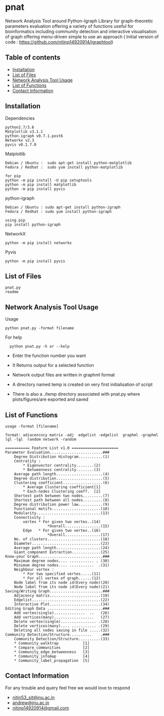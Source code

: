 # pnat
Network Analysis Tool around Python-Igraph Library for  graph-theoretic parameters evaluation offering a variety of functions useful for bioinformatics including community detection and interactive visualisation of graph  offering menu-driven simple to use an approach
( Initial version of code : https://github.com/nitinp14920914/igraphtool)

## Table of contents
* [Installation](#installation)
* [List of Files](#list-of-contents)
* [Network Analysis Tool Usage](#Netwowrk-analysis-tool-usage)
* [List of Functions](#List-of-functions) 
* [Contact Information](#contact-information)

## Installation

Dependencies 
	  
    python2.7/3.6
	Matplotlib v3.1.1
	python-igraph v0.7.1.post6
	Networkx v2.3
	pyvis v0.1.7.0

Matplotlib

	Debian / Ubuntu :  sudo apt-get install python-matplotlib
	Fedora / Redhat :  sudo yum install python-matplotlib

	for pip
	python -m pip install -U pip setuptools
	python -m pip install matplotlib
	python -m pip install pyvis
	

python-igraph

	Debian / Ubuntu : sudo apt-get install python-igraph
	Fedora / Redhat : sudo yum install python-igraph

	using pip
	pip install python-igraph

NetworkX

	python -m pip install networkx
	
Pyvis
	
	python -m pip install pyvis
	


## List of Files 

    pnat.py
    readme

## Network Analysis Tool Usage

Usage 
	
    python pnat.py -format filename
	
For help 
	
	  python pnat.py -h or --help

* Enter the function number you want 

* It Returns output for a selected function 

* Network output files are written in graphml format

* A directory named temp is created on very first initialisation of script  

* There is also a ./temp directory associated with pnat.py where plots/figures/are exported and saved  


## List of Functions 
        
 	usage -format [filename]

	format: adjacencncy matrix -adj  edgelist -edgelist  graphml -graphml  lgl -lgl  random network -random
 
	=========== Feature List v1.0 =====================
	Parameter Evaluation........................###
		Degree Distribution Histogram...........(1)
		Centrality : 
			* Eigenvector centrality........(2)
			* Betweenness centrality........(3)
		Average path length.....................(4)
		Degree distribution.....................(5)
		Clustering coefficient..................(6)
			* Average Clustering coefficient[1]
			* Each-nodes Clustering coeff.  [2]
		Shortest path between two nodes.........(7)
		Shortest path between all nodes.........(8)
		Degree distribution power law...........(9)
		Functional motifs......................(10)
		Modularity.............................(13)
		Connectivity : 
			vertex * For given two vertex..(14)
		       	       *Overall................(15)
			Edge   * For given two vertex..(16)
		       	       *Overall................(17)
		No. of clusters........................(18)
		Diameter...............................(23)
		Average path length....................(24)
		Giant_component Extraction.............(25)
	Know-your Graph.............................###
		Maximum degree nodes.... ........... . (30)
		Minimum degree nodes.... ...........  .(31)
		Neighbour vertex : 
			* For two specified vertes.....(11)
			* For all vertex of graph......(12)
		Node label from its node id(Every node)(20)
		Node label from its node id(Every node)(21)
	Saving/Writing Graph........................###
		Adjacency matrix.......................(19)
		Edgelist...............................(22)
		Interactive Plot.......................(34)
	Editing Graph Data .........................###
		Add vertex(single)..............  ..   (26)
		Add vertices(many)..................   (27)
		Delete vertex(single)................ .(28)
		Delete vertices(many).... ........... .(29)
		Deleting all nodes saving in file .....(32)
	Community Detection/Structure..........    .###
		Community Detection/Structure..........(33)
		* Community_walktrap           [1]
		* Compare_communities          [2]
		* Community_edge_betweenness   [3]
		* Community_infomap            [4]
		* Community_label_propagation  [5]

## Contact Information

For any trouble and query feel free we would love to respond 
 
* nitin53_sit@jnu.ac.in
* andrew@jnu.ac.in
* nitinp14920914@gmail.com



